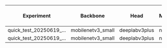 | Experiment | Backbone | Head | Mechanisms | Best mIoU | Parameters (M) | Final Epoch | Batch Size | Learning Rate | Image Size | Final Train Loss | Final Val Loss |
|---|---|---|---|---|---|---|---|---|---|---|---|
| quick_test_20250619_... | mobilenetv3_small | deeplabv3plus | none | 0.0169 | 0.00 | 1 | 8 | 0.010000 | 256x256 | 4.0546 | 3.1848 |
| quick_test_20250619_... | mobilenetv3_small | deeplabv3plus | none | 0.0162 | 0.00 | 2 | 8 | 0.010000 | 256x256 | 3.3864 | 3.0784 |